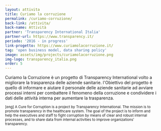 ```yaml
---
layout: attivita
title: Curiamo la corruzione
permalink: /curiamo-corruzione/
back-link: /attivita/
back-name: Attività
partner: 'Transparency International Italia'
partner-url: https://www.transparency.it/
periodo: '2016 - in progress'
link-progetto: https://www.curiamolacorruzione.it/
tag: 'open business model, data sharing policy'
image: assets/img/projects/curiamolacorruzione.png
img-logo: transparency_italia.png
order: 5
---
```


Curiamo la Corruzione è un progetto di Transparency International volto a migliorare la trasparenza delle aziende sanitarie. l'Obiettivo del progetto è quello di informare e aiutare il personale delle aziende sanitarie ad avviare processi interni per combattere il fenomeno della corruzione e condividere i dati delle attività interna per aumentare la trasparenza.

<small>[eng] A Cure for Corruption is a project by Transparency International. The mission is to promote transparency in the healthcare system. The goal of the project is to inform and help the executives and staff to fight corruption by means of clear and robust internal processes, and to share data from internal activities to improve organizations' transparency.</small>

